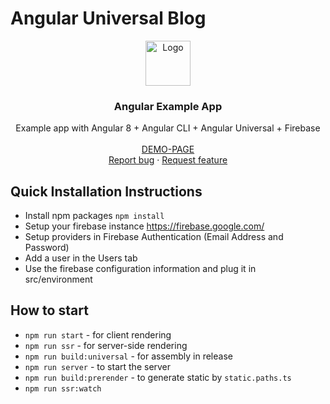 # Angular Universal Blog

<p align="center">
  <a href="https://angular.io/">
    <img src="https://angular.io/assets/images/logos/angular/angular.svg" alt="Logo" width=72 height=72>
  </a>

  <h3 align="center">Angular Example App</h3>

  <p align="center">
    Example app with Angular 8 + Angular CLI + Angular Universal + Firebase
    <br>
    <br>
    <a href="https://angular-universal-blog.herokuapp.com">DEMO-PAGE</a>
    <br>
    <a href="https://github.com/Ismaestro/angular8-example-app/issues/new">Report bug</a>
    ·
    <a href="https://github.com/Ismaestro/angular8-example-app/issues/new">Request feature</a>
  </p>
</p>

## Quick Installation Instructions
- Install npm packages `npm install`
- Setup your firebase instance https://firebase.google.com/
- Setup providers in Firebase Authentication (Email Address and Password)
- Add a user in the Users tab
- Use the firebase configuration information and plug it in src/environment

## How to start
- `npm run start` - for client rendering
- `npm run ssr` - for server-side rendering
- `npm run build:universal` - for assembly in release
- `npm run server` - to start the server
- `npm run build:prerender` - to generate static by `static.paths.ts`
- `npm run ssr:watch`
